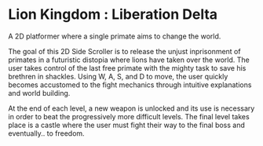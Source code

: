 # Lion Kingdom : Liberation Delta
A 2D platformer where a single primate aims to change the world.

The goal of this 2D Side Scroller is to release the unjust inprisonment of primates in a futuristic distopia where lions have taken over the world. The user takes control of the last free primate with the mighty task to save his brethren in shackles. Using W, A, S, and D to move, the user quickly becomes accustomed to the fight mechanics through intuitive explanations and world building.

At the end of each level, a new weapon is unlocked and its use is necessary in order to beat the progressively more difficult levels. The final level takes place is a castle where the user must fight their way to the final boss and eventually.. to freedom.


